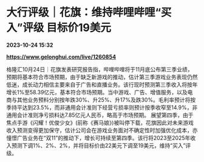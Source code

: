 # 大行评级｜花旗：维持哔哩哔哩“买入”评级 目标价19美元

**2023-10-24 15:32**

**https://www.gelonghui.com/live/1260854**

格隆汇10月24日｜花旗发表研究报告指，哔哩哔哩将于11月底公布第三季业绩，预期将基本符合市场预期，由于缺乏新游戏的推动，估计第三季游戏业务表现仍然低迷，成长动力相信主要来自于广告和直播业务。该行现时预测第三季收入将按年增长1%至58.39亿元，基本符合市场预期。当中游戏、广告、增值服务，以及电商与其他业务预料分别按年跌30%、升25%、升17%及跌30%。毛利率预计将按季持平达到23.5%，而非通用会计准则下经营亏损率则预计按季收窄至14.9%，非通用会计准则净亏损料达7.85亿元人民币，略高于市场预期。 展望第四季，由于焦点手游《闪耀！优俊少女》(前称《赛马娘》)被叫停下载，花旗因此对未来游戏收入预测变得更加保守，估计公司会在游戏业务面对不确定性时加强优化成本，亦憧憬广告业务在“双11”的推动下，增长可持续至第四季。该行将2023至2025年收入预测下调1%、2%、2%，并将目标价由22美元下调至19美元，维持“买入”评级。